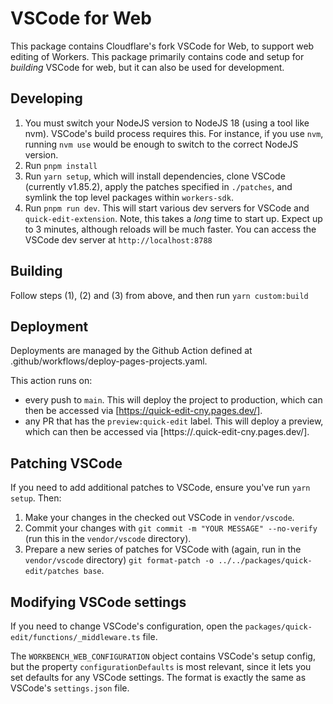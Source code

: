# VSCode for Web

This package contains Cloudflare's fork VSCode for Web, to support web editing of Workers. This package primarily contains code and setup for _building_ VSCode for web, but it can also be used for development.

## Developing

1. You must switch your NodeJS version to NodeJS 18 (using a tool like nvm). VSCode's build process requires this. For instance, if you use `nvm`, running `nvm use` would be enough to switch to the correct NodeJS version.
2. Run `pnpm install`
3. Run `yarn setup`, which will install dependencies, clone VSCode (currently v1.85.2), apply the patches specified in `./patches`, and symlink the top level packages within `workers-sdk`.
4. Run `pnpm run dev`. This will start various dev servers for VSCode and `quick-edit-extension`. Note, this takes a _long_ time to start up. Expect up to 3 minutes, although reloads will be much faster. You can access the VSCode dev server at `http://localhost:8788`

## Building

Follow steps (1), (2) and (3) from above, and then run `yarn custom:build`

## Deployment

Deployments are managed by the Github Action defined at .github/workflows/deploy-pages-projects.yaml.

This action runs on:

- every push to `main`. This will deploy the project to production, which can then be accessed via [https://quick-edit-cny.pages.dev/].
- any PR that has the `preview:quick-edit` label. This will deploy a preview, which can then be accessed via [https://<SHA>.quick-edit-cny.pages.dev/].

## Patching VSCode

If you need to add additional patches to VSCode, ensure you've run `yarn setup`. Then:

1. Make your changes in the checked out VSCode in `vendor/vscode`.
2. Commit your changes with `git commit -m "YOUR MESSAGE" --no-verify` (run this in the `vendor/vscode` directory).
3. Prepare a new series of patches for VSCode with (again, run in the `vendor/vscode` directory) `git format-patch -o ../../packages/quick-edit/patches base`.

## Modifying VSCode settings

If you need to change VSCode's configuration, open the `packages/quick-edit/functions/_middleware.ts` file.

The `WORKBENCH_WEB_CONFIGURATION` object contains VSCode's setup config, but the property `configurationDefaults` is most relevant, since it lets you set defaults for any VSCode settings. The format is exactly the same as VSCode's `settings.json` file.
